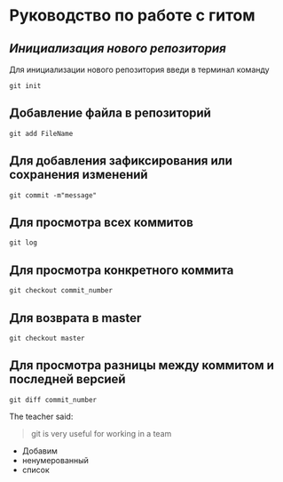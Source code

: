 # **Руководство по работе с гитом**
## *Инициализация нового репозитория*
Для инициализации нового репозитория введи в терминал команду
```
git init
```
## Добавление файла в репозиторий
```
git add FileName
```
## Для добавления зафиксирования или сохранения изменений

```
git commit -m"message"
```
## Для просмотра всех коммитов
```
git log
```
## Для просмотра конкретного коммита
```
git checkout commit_number
```
## Для возврата в master
```
git checkout master
```
## Для просмотра разницы между коммитом и последней версией
```
git diff commit_number
```
The teacher said:
>git is very useful for working in a team

- Добавим
- ненумерованный
- список
